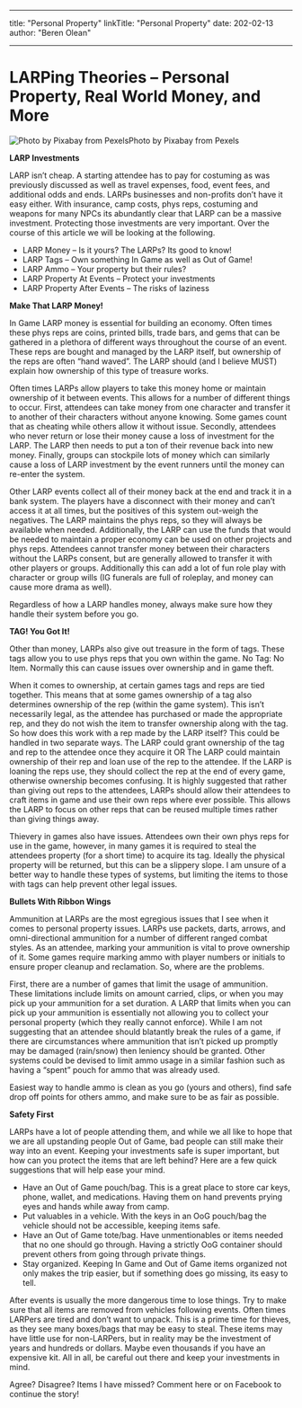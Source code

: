 
---
title: "Personal Property"
linkTitle: "Personal Property"
date: 202-02-13
author: "Beren Olean"

---

# LARPing Theories – Personal Property, Real World Money, and More

![Photo by Pixabay from Pexels](https://bearnpchome.files.wordpress.com/2019/12/bills-capital-cash-cent-210679.jpg)Photo by Pixabay from Pexels

**LARP Investments**

LARP isn’t cheap. A starting attendee has to pay for costuming as was previously discussed as well as travel expenses, food, event fees, and additional odds and ends. LARPs businesses and non-profits don’t have it easy either. With insurance, camp costs, phys reps, costuming and weapons for many NPCs its abundantly clear that LARP can be a massive investment. Protecting those investments are very important. Over the course of this article we will be looking at the following.

- LARP Money – Is it yours? The LARPs? Its good to know!
- LARP Tags – Own something In Game as well as Out of Game!
- LARP Ammo – Your property but their rules?
- LARP Property At Events – Protect your investments
- LARP Property After Events – The risks of laziness

**Make That LARP Money!**

In Game LARP money is essential for building an economy. Often times these phys reps are coins, printed bills, trade bars, and gems that can be gathered in a plethora of different ways throughout the course of an event. These reps are bought and managed by the LARP itself, but ownership of the reps are often “hand waved”. The LARP should (and I believe MUST) explain how ownership of this type of treasure works.

Often times LARPs allow players to take this money home or maintain ownership of it between events. This allows for a number of different things to occur. First, attendees can take money from one character and transfer it to another of their characters without anyone knowing. Some games count that as cheating while others allow it without issue. Secondly, attendees who never return or lose their money cause a loss of investment for the LARP. The LARP then needs to put a ton of their revenue back into new money. Finally, groups can stockpile lots of money which can similarly cause a loss of LARP investment by the event runners until the money can re-enter the system.

Other LARP events collect all of their money back at the end and track it in a bank system. The players have a disconnect with their money and can’t access it at all times, but the positives of this system out-weigh the negatives. The LARP maintains the phys reps, so they will always be available when needed. Additionally, the LARP can use the funds that would be needed to maintain a proper economy can be used on other projects and phys reps. Attendees cannot transfer money between their characters without the LARPs consent, but are generally allowed to transfer it with other players or groups. Additionally this can add a lot of fun role play with character or group wills (IG funerals are full of roleplay, and money can cause more drama as well).

Regardless of how a LARP handles money, always make sure how they handle their system before you go.

**TAG! You Got It!**

Other than money, LARPs also give out treasure in the form of tags. These tags allow you to use phys reps that you own within the game. No Tag: No Item. Normally this can cause issues over ownership and in game theft.

When it comes to ownership, at certain games tags and reps are tied together. This means that at some games ownership of a tag also determines ownership of the rep (within the game system). This isn’t necessarily legal, as the attendee has purchased or made the appropriate rep, and they do not wish the item to transfer ownership along with the tag. So how does this work with a rep made by the LARP itself? This could be handled in two separate ways. The LARP could grant ownership of the tag and rep to the attendee once they acquire it OR The LARP could maintain ownership of their rep and loan use of the rep to the attendee. If the LARP is loaning the reps use, they should collect the rep at the end of every game, otherwise ownership becomes confusing. It is highly suggested that rather than giving out reps to the attendees, LARPs should allow their attendees to craft items in game and use their own reps where ever possible. This allows the LARP to focus on other reps that can be reused multiple times rather than giving things away.

Thievery in games also have issues. Attendees own their own phys reps for use in the game, however, in many games it is required to steal the attendees property (for a short time) to acquire its tag. Ideally the physical property will be returned, but this can be a slippery slope. I am unsure of a better way to handle these types of systems, but limiting the items to those with tags can help prevent other legal issues.

**Bullets With Ribbon Wings**

Ammunition at LARPs are the most egregious issues that I see when it comes to personal property issues. LARPs use packets, darts, arrows, and omni-directional ammunition for a number of different ranged combat styles. As an attendee, marking your ammunition is vital to prove ownership of it. Some games require marking ammo with player numbers or initials to ensure proper cleanup and reclamation. So, where are the problems.

First, there are a number of games that limit the usage of ammunition. These limitations include limits on amount carried, clips, or when you may pick up your ammunition for a set duration. A LARP that limits when you can pick up your ammunition is essentially not allowing you to collect your personal property (which they really cannot enforce). While I am not suggesting that an attendee should blatantly break the rules of a game, if there are circumstances where ammunition that isn’t picked up promptly may be damaged (rain/snow) then leniency should be granted. Other systems could be devised to limit ammo usage in a similar fashion such as having a “spent” pouch for ammo that was already used.

Easiest way to handle ammo is clean as you go (yours and others), find safe drop off points for others ammo, and make sure to be as fair as possible.

**Safety First**

LARPs have a lot of people attending them, and while we all like to hope that we are all upstanding people Out of Game, bad people can still make their way into an event. Keeping your investments safe is super important, but how can you protect the items that are left behind? Here are a few quick suggestions that will help ease your mind.

- Have an Out of Game pouch/bag. This is a great place to store car keys, phone, wallet, and medications. Having them on hand prevents prying eyes and hands while away from camp.
- Put valuables in a vehicle. With the keys in an OoG pouch/bag the vehicle should not be accessible, keeping items safe.
- Have an Out of Game tote/bag. Have unmentionables or items needed that no one should go through. Having a strictly OoG container should prevent others from going through private things.
- Stay organized. Keeping In Game and Out of Game items organized not only makes the trip easier, but if something does go missing, its easy to tell.

After events is usually the more dangerous time to lose things. Try to make sure that all items are removed from vehicles following events. Often times LARPers are tired and don’t want to unpack. This is a prime time for thieves, as they see many boxes/bags that may be easy to steal. These items may have little use for non-LARPers, but in reality may be the investment of years and hundreds or dollars. Maybe even thousands if you have an expensive kit. All in all, be careful out there and keep your investments in mind.

Agree? Disagree? Items I have missed? Comment here or on Facebook to continue the story!
